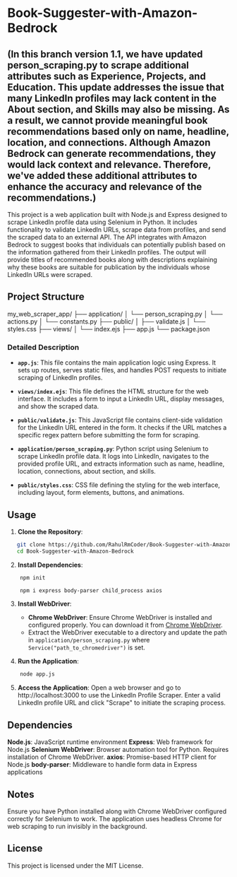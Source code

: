 # Book-Suggester-with-Amazon-Bedrock

## (In this branch version 1.1, we have updated person_scraping.py to scrape additional attributes such as Experience, Projects, and Education. This update addresses the issue that many LinkedIn profiles may lack content in the About section, and Skills may also be missing. As a result, we cannot provide meaningful book recommendations based only on name, headline, location, and connections. Although Amazon Bedrock can generate recommendations, they would lack context and relevance. Therefore, we've added these additional attributes to enhance the accuracy and relevance of the recommendations.)

This project is a web application built with Node.js and Express designed to scrape LinkedIn profile data using Selenium in Python. It includes functionality to validate LinkedIn URLs, scrape data from profiles, and send the scraped data to an external API. The API integrates with Amazon Bedrock to suggest books that individuals can potentially publish based on the information gathered from their LinkedIn profiles. The output will provide titles of recommended books along with descriptions explaining why these books are suitable for publication by the individuals whose LinkedIn URLs were scraped.

## Project Structure

my_web_scraper_app/
├── application/
│ └── person_scraping.py
│ └── actions.py
│ └── constants.py
├── public/
│ ├── validate.js
│ └── styles.css
├── views/
│ └── index.ejs
├── app.js
└── package.json


### Detailed Description

- **`app.js`**: This file contains the main application logic using Express. It sets up routes, serves static files, and handles POST requests to initiate scraping of LinkedIn profiles.

- **`views/index.ejs`**: This file defines the HTML structure for the web interface. It includes a form to input a LinkedIn URL, display messages, and show the scraped data.

- **`public/validate.js`**: This JavaScript file contains client-side validation for the LinkedIn URL entered in the form. It checks if the URL matches a specific regex pattern before submitting the form for scraping.

- **`application/person_scraping.py`**: Python script using Selenium to scrape LinkedIn profile data. It logs into LinkedIn, navigates to the provided profile URL, and extracts information such as name, headline, location, connections, about section, and skills.

- **`public/styles.css`**: CSS file defining the styling for the web interface, including layout, form elements, buttons, and animations.

## Usage

1. **Clone the Repository**:
```bash
   git clone https://github.com/RahulRmCoder/Book-Suggester-with-Amazon-Bedrock.git
   cd Book-Suggester-with-Amazon-Bedrock
```
2. **Install Dependencies**:
```bash
    npm init
```
```bash
    npm i express body-parser child_process axios
```
3. **Install WebDriver**:
   - **Chrome WebDriver**: Ensure Chrome WebDriver is installed and configured properly. You can download it from [Chrome WebDriver](https://googlechromelabs.github.io/chrome-for-testing/).
   - Extract the WebDriver executable to a directory and update the path in `application/person_scraping.py` where `Service("path_to_chromedriver")` is set.

4. **Run the Application**:
```bash
    node app.js
```

5. **Access the Application**:
Open a web browser and go to http://localhost:3000 to use the LinkedIn Profile Scraper. Enter a valid LinkedIn profile URL and click "Scrape" to initiate the scraping process.

## Dependencies

**Node.js**: JavaScript runtime environment
**Express**: Web framework for Node.js
**Selenium WebDriver**: Browser automation tool for Python. Requires installation of Chrome WebDriver.
**axios**: Promise-based HTTP client for Node.js
**body-parser**: Middleware to handle form data in Express applications

## Notes

Ensure you have Python installed along with Chrome WebDriver configured correctly for Selenium to work.
The application uses headless Chrome for web scraping to run invisibly in the background.

## License
This project is licensed under the MIT License.